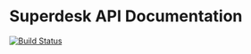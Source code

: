 # Superdesk API Documentation

[![Build Status](https://travis-ci.org/petrjasek/superdesk-api.svg?branch=master)](https://travis-ci.org/petrjasek/superdesk-api)
